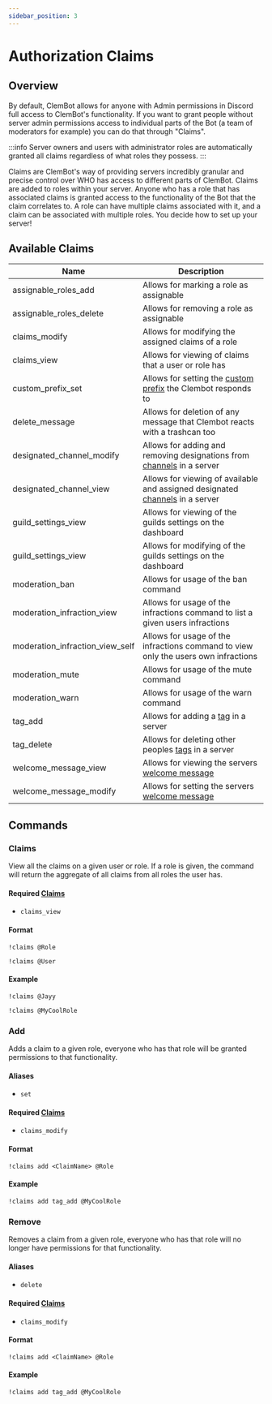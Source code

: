 ```yaml
---
sidebar_position: 3
---
```


# Authorization Claims

## Overview
By default, ClemBot allows for anyone with Admin permissions in Discord full access to ClemBot's functionality. 
If you want to grant people without server admin permissions access to individual parts of the Bot (a team of moderators for example) you can do that through "Claims".

:::info
Server owners and users with administrator roles are automatically granted all claims regardless of what roles they possess.
:::

Claims are ClemBot's way of providing servers incredibly granular and precise control over WHO has access to different parts of ClemBot. 
Claims are added to roles within your server. 
Anyone who has a role that has associated claims is granted access to the functionality of the Bot that the claim correlates to. 
A role can have multiple claims associated with it, and a claim can be associated with multiple roles.
You decide how to set up your server!

## Available Claims
| Name                            | Description                                                                           |
|---------------------------------|---------------------------------------------------------------------------------------|
| assignable_roles_add            | Allows for marking a role as assignable                                               |
| assignable_roles_delete         | Allows for removing a role as assignable                                              |
| claims_modify                   | Allows for modifying the assigned claims of a role                                    |
| claims_view                     | Allows for viewing of claims that a user or role has                                  |
| custom_prefix_set               | Allows for setting the [custom prefix](./CustomPrefix.md) the Clembot responds to     |
| delete_message                  | Allows for deletion of any message that Clembot reacts with a trashcan too            |
| designated_channel_modify       | Allows for adding and removing designations from [channels](./DesignatedChannels.md) in a server              |
| designated_channel_view         | Allows for viewing of available and assigned designated [channels](./DesignatedChannels.md) in a server          |
| guild_settings_view             | Allows for viewing of the guilds settings on the dashboard                            |
| guild_settings_view             | Allows for modifying of the guilds settings on the dashboard                          |
| moderation_ban                  | Allows for usage of the ban command                                                   |
| moderation_infraction_view      | Allows for usage of the infractions command to list a given users infractions         |
| moderation_infraction_view_self | Allows for usage of the infractions command to view only the users own infractions    |
| moderation_mute                 | Allows for usage of the mute command                                                  |
| moderation_warn                 | Allows for usage of the warn command                                                  |
| tag_add                         | Allows for adding a [tag](./Tags.md) in a server                                      |
| tag_delete                      | Allows for deleting other peoples [tags](./Tags.md) in a server                       |
| welcome_message_view            | Allows for viewing the servers [welcome message](./WelcomeMessage.md)                 |
| welcome_message_modify          | Allows for setting the servers [welcome message](./WelcomeMessage.md)                 |

## Commands

### Claims
View all the claims on a given user or role. 
If a role is given, the command will return the aggregate of all claims from all roles the user has.

#### Required [Claims](./Claims.md)
* `claims_view`

#### Format
```
!claims @Role
```

```
!claims @User
```
#### Example

```
!claims @Jayy
```

```
!claims @MyCoolRole
```

### Add 
Adds a claim to a given role, everyone who has that role will be granted permissions to that functionality.

#### Aliases
* `set`

#### Required [Claims](./Claims.md)
* `claims_modify`

#### Format

```
!claims add <ClaimName> @Role
```
#### Example

```
!claims add tag_add @MyCoolRole
```

### Remove 
Removes a claim from a given role, everyone who has that role will no longer have permissions for that functionality.

#### Aliases
* `delete`

#### Required [Claims](./Claims.md)
* `claims_modify`

#### Format

```
!claims add <ClaimName> @Role
```
#### Example

```
!claims add tag_add @MyCoolRole
```
